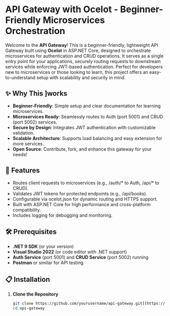 ﻿# API Gateway with Ocelot - Beginner-Friendly Microservices Orchestration

Welcome to the **API Gateway**! This is a beginner-friendly, lightweight API Gateway built using **Ocelot** in ASP.NET Core, designed to orchestrate microservices for authentication and CRUD operations. It serves as a single entry point for your applications, securely routing requests to downstream services while enforcing JWT-based authentication. Perfect for developers new to microservices or those looking to learn, this project offers an easy-to-understand setup with scalability and security in mind.

## ✨ Why This ]works
- **Beginner-Friendly**: Simple setup and clear documentation for learning microservices.
- **Microservices Ready**: Seamlessly routes to Auth (port 5001) and CRUD (port 5002) services.
- **Secure by Design**: Integrates JWT authentication with customizable validation.
- **Scalable Architecture**: Supports load balancing and easy extension for more services.
- **Open Source**: Contribute, fork, and enhance this gateway for your needs!

## 🚀 Features
- Routes client requests to microservices (e.g., /auth/* to Auth, /api/* to CRUD).
- Validates JWT tokens for protected endpoints (e.g., /api/books).
- Configurable via ocelot.json for dynamic routing and HTTPS support.
- Built with ASP.NET Core for high performance and cross-platform compatibility.
- Includes logging for debugging and monitoring.

## 🛠️ Prerequisites
- **.NET 9 SDK** (or your version)
- **Visual Studio 2022** (or code editor with .NET support)
- **Auth Service** (port 5001) and **CRUD Service** (port 5002) running
- **Postman** or similar for API testing

## 📋 Installation
1. **Clone the Repository**
   ```bash
   git clone https://github.com/yourusername/api-gateway.git](https://github.com/sivavithu/Api-GateWay-MicroServices.git
   cd api-gateway
